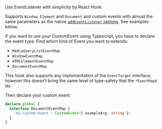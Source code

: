 Use EventListener with simplicity by React Hook.

Supports `Window`, `Element` and `Document` and custom events with almost the same parameters as the native [`addEventListener` options](https://developer.mozilla.org/en-US/docs/Web/API/EventTarget/addEventListener#syntax). See examples below.

If you want to use your CustomEvent using Typescript, you have to declare the event type.
Find which kind of Event you want to extends:

- `MediaQueryListEventMap`
- `WindowEventMap`
- `HTMLElementEventMap`
- `DocumentEventMap`

This hook also supports any implementation of the `EventTarget` interface, however this doesn't bring the same level of type-safety that the `*EventMap`s do.

Then declare your custom event:

```ts
declare global {
  interface DocumentEventMap {
    'my-custom-event': CustomEvent<{ exampleArg: string }>
  }
}
```
